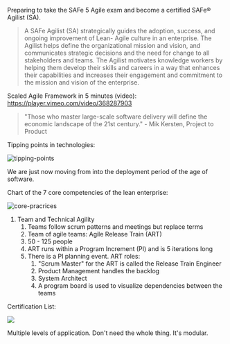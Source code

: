 Preparing to take the SAFe 5 Agile exam and become a certified SAFe® Agilist (SA).

> A SAFe Agilist (SA) strategically guides the adoption, success, and ongoing improvement of Lean- Agile culture in an enterprise. The Agilist helps define the organizational mission and vision, and communicates strategic decisions and the need for change to all stakeholders and teams. The Agilist motivates knowledge workers by helping them develop their skills and careers in a way that enhances their capabilities and increases their engagement and commitment to the mission and vision of the enterprise.

Scaled Agile Framework in 5 minutes (video): https://player.vimeo.com/video/368287903

> "Those who master large-scale software delivery will define the economic landscape of the 21st century." - Mik Kersten, Project to Product

Tipping points in technologies:

![tipping-points](https://i.imgur.com/J2Il3zc.png)

We are just now moving from into the deployment period of the age of software.

Chart of the 7 core competencies of the lean enterprise:

![core-pracrices](https://i.imgur.com/atrXanq.png)

1.  Team and Technical Agility
    1.  Teams follow scrum patterns and meetings but replace terms
    2.  Team of agile teams: Agile Release Train (ART)
    3.  50 - 125 people
    4.  ART runs within a Program Increment (PI) and is 5 iterations long
    5.  There is a PI planning event. ART roles:
        1.  "Scrum Master" for the ART is called the Release Train Engineer
        2.  Product Management handles the backlog
        3.  System Architect
        4.  A program board is used to visualize dependencies between the teams

Certification List:

![](https://user-images.githubusercontent.com/1808235/89190132-04fd0b80-d56f-11ea-9a24-f6baa4991040.jpg)

Multiple levels of application. Don't need the whole thing. It's modular.
